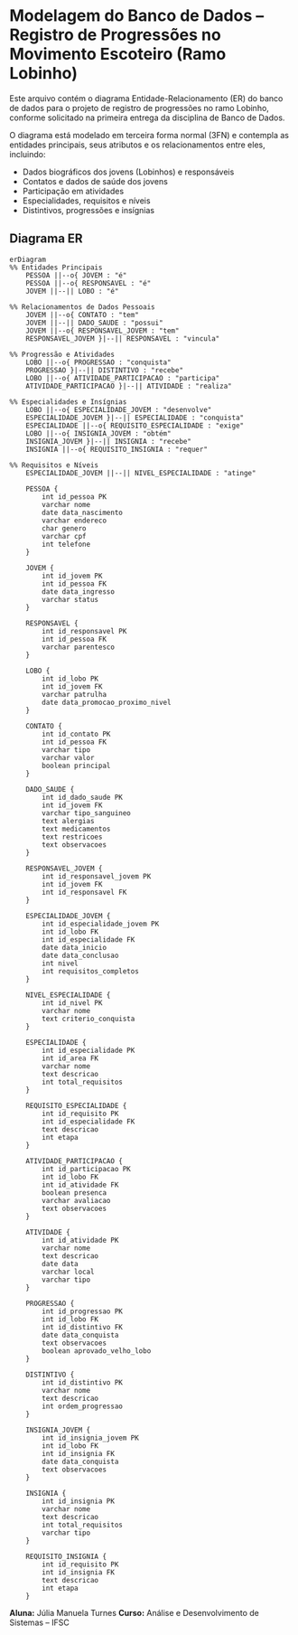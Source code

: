 # Modelagem do Banco de Dados – Registro de Progressões no Movimento Escoteiro (Ramo Lobinho)

Este arquivo contém o diagrama Entidade-Relacionamento (ER) do banco de dados para o projeto de registro de progressões no ramo Lobinho, 
conforme solicitado na primeira entrega da disciplina de Banco de Dados.

O diagrama está modelado em terceira forma normal (3FN) e contempla as entidades principais, seus atributos e os relacionamentos entre eles, incluindo:

- Dados biográficos dos jovens (Lobinhos) e responsáveis
- Contatos e dados de saúde dos jovens
- Participação em atividades
- Especialidades, requisitos e níveis
- Distintivos, progressões e insígnias

## Diagrama ER

```mermaid
erDiagram
%% Entidades Principais
    PESSOA ||--o{ JOVEM : "é"
    PESSOA ||--o{ RESPONSAVEL : "é"
    JOVEM ||--|| LOBO : "é"

%% Relacionamentos de Dados Pessoais
    JOVEM ||--o{ CONTATO : "tem"
    JOVEM ||--|| DADO_SAUDE : "possui"
    JOVEM ||--o{ RESPONSAVEL_JOVEM : "tem"
    RESPONSAVEL_JOVEM }|--|| RESPONSAVEL : "vincula"

%% Progressão e Atividades
    LOBO ||--o{ PROGRESSAO : "conquista"
    PROGRESSAO }|--|| DISTINTIVO : "recebe"
    LOBO ||--o{ ATIVIDADE_PARTICIPACAO : "participa"
    ATIVIDADE_PARTICIPACAO }|--|| ATIVIDADE : "realiza"

%% Especialidades e Insígnias
    LOBO ||--o{ ESPECIALIDADE_JOVEM : "desenvolve"
    ESPECIALIDADE_JOVEM }|--|| ESPECIALIDADE : "conquista"
    ESPECIALIDADE ||--o{ REQUISITO_ESPECIALIDADE : "exige"
    LOBO ||--o{ INSIGNIA_JOVEM : "obtém"
    INSIGNIA_JOVEM }|--|| INSIGNIA : "recebe"
    INSIGNIA ||--o{ REQUISITO_INSIGNIA : "requer"

%% Requisitos e Níveis
    ESPECIALIDADE_JOVEM ||--|| NIVEL_ESPECIALIDADE : "atinge"

    PESSOA {
        int id_pessoa PK
        varchar nome
        date data_nascimento
        varchar endereco
        char genero
        varchar cpf
        int telefone
    }

    JOVEM {
        int id_jovem PK
        int id_pessoa FK
        date data_ingresso
        varchar status
    }

    RESPONSAVEL {
        int id_responsavel PK
        int id_pessoa FK
        varchar parentesco
    }

    LOBO {
        int id_lobo PK
        int id_jovem FK
        varchar patrulha
        date data_promocao_proximo_nivel
    }

    CONTATO {
        int id_contato PK
        int id_pessoa FK
        varchar tipo
        varchar valor
        boolean principal
    }

    DADO_SAUDE {
        int id_dado_saude PK
        int id_jovem FK
        varchar tipo_sanguineo
        text alergias
        text medicamentos
        text restricoes
        text observacoes
    }

    RESPONSAVEL_JOVEM {
        int id_responsavel_jovem PK
        int id_jovem FK
        int id_responsavel FK
    }

    ESPECIALIDADE_JOVEM {
        int id_especialidade_jovem PK
        int id_lobo FK
        int id_especialidade FK
        date data_inicio
        date data_conclusao
        int nivel
        int requisitos_completos
    }

    NIVEL_ESPECIALIDADE {
        int id_nivel PK
        varchar nome
        text criterio_conquista
    }

    ESPECIALIDADE {
        int id_especialidade PK
        int id_area FK
        varchar nome
        text descricao
        int total_requisitos
    }

    REQUISITO_ESPECIALIDADE {
        int id_requisito PK
        int id_especialidade FK
        text descricao
        int etapa
    }

    ATIVIDADE_PARTICIPACAO {
        int id_participacao PK
        int id_lobo FK
        int id_atividade FK
        boolean presenca
        varchar avaliacao
        text observacoes
    }

    ATIVIDADE {
        int id_atividade PK
        varchar nome
        text descricao
        date data
        varchar local
        varchar tipo
    }

    PROGRESSAO {
        int id_progressao PK
        int id_lobo FK
        int id_distintivo FK
        date data_conquista
        text observacoes
        boolean aprovado_velho_lobo
    }

    DISTINTIVO {
        int id_distintivo PK
        varchar nome
        text descricao
        int ordem_progressao
    }

    INSIGNIA_JOVEM {
        int id_insignia_jovem PK
        int id_lobo FK
        int id_insignia FK
        date data_conquista
        text observacoes
    }

    INSIGNIA {
        int id_insignia PK
        varchar nome
        text descricao
        int total_requisitos
        varchar tipo
    }

    REQUISITO_INSIGNIA {
        int id_requisito PK
        int id_insignia FK
        text descricao
        int etapa
    }
```

**Aluna:** Júlia Manuela Turnes
**Curso:** Análise e Desenvolvimento de Sistemas – IFSC
